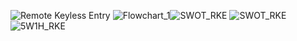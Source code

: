 ![Remote Keyless Entry](https://user-images.githubusercontent.com/42490038/158003061-09756462-4b3e-4d49-a14d-aa46c5060bfa.png)
![Flowchart_1](https://user-images.githubusercontent.com/42490038/158003058-394b6e00-b9e8-43d9-af2d-df929aadd80d.png)![SWOT_RKE](https://user-images.githubusercontent.com/42490038/158003069-350a4f7d-835b-4835-ab34-053a9909335f.jpg)
![SWOT_RKE](https://user-images.githubusercontent.com/42490038/158003091-780a7e09-b695-4eb8-8cf5-13e74000b138.jpg)
![5W1H_RKE](https://user-images.githubusercontent.com/42490038/158003052-1860cfac-967d-4f0d-99b7-900a4908f991.png)

